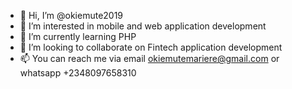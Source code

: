 - 👋 Hi, I’m @okiemute2019
- 👀 I’m interested in mobile and web application development
- 🌱 I’m currently learning PHP
- 💞️ I’m looking to collaborate on Fintech application development
- 📫 You can reach me via email okiemutemariere@gmail.com or whatsapp +2348097658310

<!---
okiemute2019/okiemute2019 is a ✨ special ✨ repository because its `README.md` (this file) appears on your GitHub profile.
You can click the Preview link to take a look at your changes.
--->
